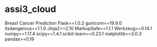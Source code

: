 # assi3_cloud
Breast Cancer Prediction
Flask==1.0.2
gunicorn==19.9.0
itsdangerous==1.1.0
Jinja2==2.10
MarkupSafe==1.1.1
Werkzeug==0.14.1
numpy==1.17.4
scipy==1.4.1
scikit-learn==0.23.1
matplotlib==3.0.3
pandas>=0.19
